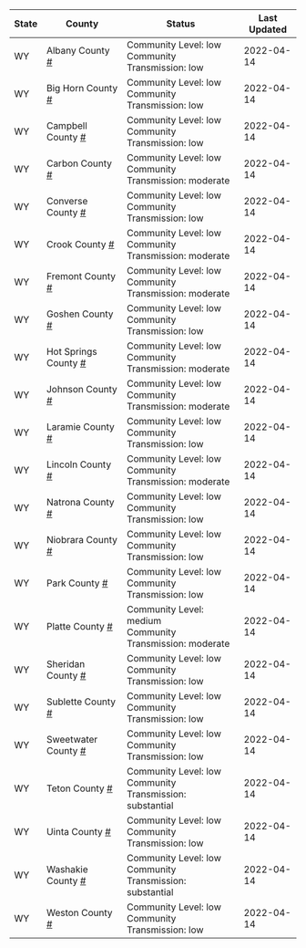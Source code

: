 State | County | Status | Last Updated
--- | --- | --- | --- 
WY | Albany County <a href="#albany_county">#</a> | <a name="albany_county"></a>Community Level: low<br/>Community Transmission: low | 2022-04-14
WY | Big Horn County <a href="#big_horn_county">#</a> | <a name="big_horn_county"></a>Community Level: low<br/>Community Transmission: low | 2022-04-14
WY | Campbell County <a href="#campbell_county">#</a> | <a name="campbell_county"></a>Community Level: low<br/>Community Transmission: low | 2022-04-14
WY | Carbon County <a href="#carbon_county">#</a> | <a name="carbon_county"></a>Community Level: low<br/>Community Transmission: moderate | 2022-04-14
WY | Converse County <a href="#converse_county">#</a> | <a name="converse_county"></a>Community Level: low<br/>Community Transmission: low | 2022-04-14
WY | Crook County <a href="#crook_county">#</a> | <a name="crook_county"></a>Community Level: low<br/>Community Transmission: moderate | 2022-04-14
WY | Fremont County <a href="#fremont_county">#</a> | <a name="fremont_county"></a>Community Level: low<br/>Community Transmission: moderate | 2022-04-14
WY | Goshen County <a href="#goshen_county">#</a> | <a name="goshen_county"></a>Community Level: low<br/>Community Transmission: low | 2022-04-14
WY | Hot Springs County <a href="#hot_springs_county">#</a> | <a name="hot_springs_county"></a>Community Level: low<br/>Community Transmission: moderate | 2022-04-14
WY | Johnson County <a href="#johnson_county">#</a> | <a name="johnson_county"></a>Community Level: low<br/>Community Transmission: moderate | 2022-04-14
WY | Laramie County <a href="#laramie_county">#</a> | <a name="laramie_county"></a>Community Level: low<br/>Community Transmission: low | 2022-04-14
WY | Lincoln County <a href="#lincoln_county">#</a> | <a name="lincoln_county"></a>Community Level: low<br/>Community Transmission: moderate | 2022-04-14
WY | Natrona County <a href="#natrona_county">#</a> | <a name="natrona_county"></a>Community Level: low<br/>Community Transmission: low | 2022-04-14
WY | Niobrara County <a href="#niobrara_county">#</a> | <a name="niobrara_county"></a>Community Level: low<br/>Community Transmission: low | 2022-04-14
WY | Park County <a href="#park_county">#</a> | <a name="park_county"></a>Community Level: low<br/>Community Transmission: low | 2022-04-14
WY | Platte County <a href="#platte_county">#</a> | <a name="platte_county"></a>Community Level: medium<br/>Community Transmission: moderate | 2022-04-14
WY | Sheridan County <a href="#sheridan_county">#</a> | <a name="sheridan_county"></a>Community Level: low<br/>Community Transmission: low | 2022-04-14
WY | Sublette County <a href="#sublette_county">#</a> | <a name="sublette_county"></a>Community Level: low<br/>Community Transmission: low | 2022-04-14
WY | Sweetwater County <a href="#sweetwater_county">#</a> | <a name="sweetwater_county"></a>Community Level: low<br/>Community Transmission: low | 2022-04-14
WY | Teton County <a href="#teton_county">#</a> | <a name="teton_county"></a>Community Level: low<br/>Community Transmission: substantial | 2022-04-14
WY | Uinta County <a href="#uinta_county">#</a> | <a name="uinta_county"></a>Community Level: low<br/>Community Transmission: low | 2022-04-14
WY | Washakie County <a href="#washakie_county">#</a> | <a name="washakie_county"></a>Community Level: low<br/>Community Transmission: substantial | 2022-04-14
WY | Weston County <a href="#weston_county">#</a> | <a name="weston_county"></a>Community Level: low<br/>Community Transmission: low | 2022-04-14
